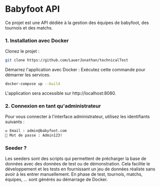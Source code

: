 # Babyfoot API

Ce projet est une API dédiée à la gestion des équipes de babyfoot, des tournois et des matchs.

### 1. Installation avec Docker

Clonez le projet :

```bash
git clone https://github.com/LauerJonathan/technicalTest
```

Démarrez l'application avec Docker : Exécutez cette commande pour démarrer les services.

```bash
docker-compose up --build
```

L'application sera accessible sur http://localhost:8080.

### 2. Connexion en tant qu'administrateur

Pour vous connecter à l'interface administrateur, utilisez les identifiants suivants :

```bash
✉️ Email : admin@babyfoot.com
🔑 Mot de passe : Admin123!
```

### Seeder ?

Les seeders sont des scripts qui permettent de précharger la base de données avec des données de test ou de démonstration. Cela facilite le développement et les tests en fournissant un jeu de données réaliste sans avoir à les entrer manuellement.
En phase de test, tournois, matchs, équipes, ... sont générés au démarrage de Docker.
